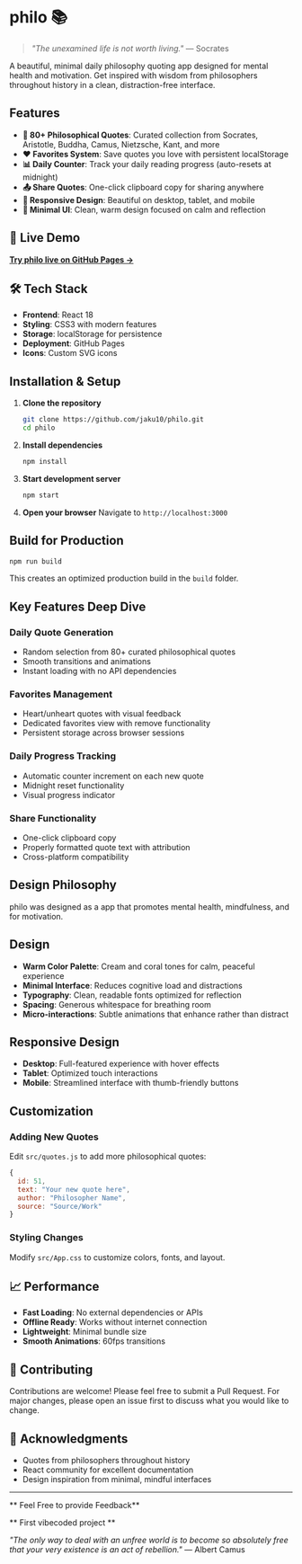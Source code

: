 # philo 📚

> *"The unexamined life is not worth living."* — Socrates

A beautiful, minimal daily philosophy quoting app designed for mental health and motivation. Get inspired with wisdom from philosophers throughout history in a clean, distraction-free interface.

## Features

- **📖 80+ Philosophical Quotes**: Curated collection from Socrates, Aristotle, Buddha, Camus, Nietzsche, Kant, and more
- **❤️ Favorites System**: Save quotes you love with persistent localStorage
- **📊 Daily Counter**: Track your daily reading progress (auto-resets at midnight)
- **📤 Share Quotes**: One-click clipboard copy for sharing anywhere
- **📱 Responsive Design**: Beautiful on desktop, tablet, and mobile
- **🎨 Minimal UI**: Clean, warm design focused on calm and reflection

## 🚀 Live Demo

**[Try philo live on GitHub Pages →](https://jaku10.github.io/philo)**

## 🛠️ Tech Stack

- **Frontend**: React 18
- **Styling**: CSS3 with modern features
- **Storage**: localStorage for persistence
- **Deployment**: GitHub Pages
- **Icons**: Custom SVG icons

## Installation & Setup

1. **Clone the repository**
   ```bash
   git clone https://github.com/jaku10/philo.git
   cd philo
   ```

2. **Install dependencies**
   ```bash
   npm install
   ```

3. **Start development server**
   ```bash
   npm start
   ```

4. **Open your browser**
   Navigate to `http://localhost:3000`

## Build for Production

```bash
npm run build
```

This creates an optimized production build in the `build` folder.

## Key Features Deep Dive

### Daily Quote Generation
- Random selection from 80+ curated philosophical quotes
- Smooth transitions and animations
- Instant loading with no API dependencies

### Favorites Management
- Heart/unheart quotes with visual feedback
- Dedicated favorites view with remove functionality
- Persistent storage across browser sessions

### Daily Progress Tracking
- Automatic counter increment on each new quote
- Midnight reset functionality
- Visual progress indicator

### Share Functionality
- One-click clipboard copy
- Properly formatted quote text with attribution
- Cross-platform compatibility

## Design Philosophy

philo was designed as a app that promotes mental health, mindfulness, and for motivation.

## Design
- **Warm Color Palette**: Cream and coral tones for calm, peaceful experience
- **Minimal Interface**: Reduces cognitive load and distractions
- **Typography**: Clean, readable fonts optimized for reflection
- **Spacing**: Generous whitespace for breathing room
- **Micro-interactions**: Subtle animations that enhance rather than distract

##  Responsive Design

- **Desktop**: Full-featured experience with hover effects
- **Tablet**: Optimized touch interactions
- **Mobile**: Streamlined interface with thumb-friendly buttons

## Customization

### Adding New Quotes
Edit `src/quotes.js` to add more philosophical quotes:

```javascript
{
  id: 51,
  text: "Your new quote here",
  author: "Philosopher Name",
  source: "Source/Work"
}
```

### Styling Changes
Modify `src/App.css` to customize colors, fonts, and layout.

## 📈 Performance

- **Fast Loading**: No external dependencies or APIs
- **Offline Ready**: Works without internet connection
- **Lightweight**: Minimal bundle size
- **Smooth Animations**: 60fps transitions

## 🤝 Contributing

Contributions are welcome! Please feel free to submit a Pull Request. For major changes, please open an issue first to discuss what you would like to change.

## 🙏 Acknowledgments

- Quotes from philosophers throughout history
- React community for excellent documentation
- Design inspiration from minimal, mindful interfaces

---

** Feel Free to provide Feedback**

** First vibecoded project **

*"The only way to deal with an unfree world is to become so absolutely free that your very existence is an act of rebellion."* — Albert Camus
